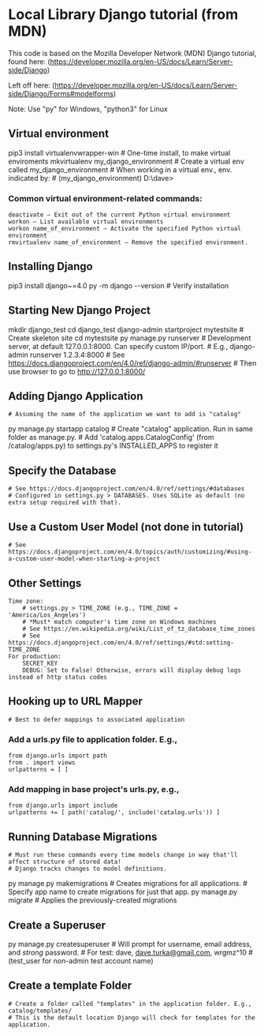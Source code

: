 # Local Library Django tutorial (from MDN)

This code is based on the Mozilla Developer Network (MDN) Django tutorial, found here:
(https://developer.mozilla.org/en-US/docs/Learn/Server-side/Django)

Left off here:
(https://developer.mozilla.org/en-US/docs/Learn/Server-side/Django/Forms#modelforms)

Note: Use "py" for Windows, "python3" for Linux

## Virtual environment
pip3 install virtualenvwrapper-win		# One-time install, to make virtual enviroments
mkvirtualenv my_django_environment		# Create a virtual env called my_django_environment
	# When working in a virtual env., env. indicated by:
	# (my_django_environment) D:\dave\>

### Common virtual environment-related commands:
    deactivate — Exit out of the current Python virtual environment
    workon — List available virtual environments
    workon name_of_environment — Activate the specified Python virtual environment
    rmvirtualenv name_of_environment — Remove the specified environment.

## Installing Django
pip3 install django~=4.0
py -m django --version		# Verify installation

## Starting New Django Project
mkdir django_test
cd django_test
django-admin startproject mytestsite	# Create skeleton site
cd mytestsite
py manage.py runserver  # Development server, at default 127.0.0.1:8000. Can specify custom IP/port.
                        # E.g., django-admin runserver 1.2.3.4:8000
                        # See https://docs.djangoproject.com/en/4.0/ref/django-admin/#runserver
	# Then use browser to go to http://127.0.0.1:8000/
	
## Adding Django Application
	# Assuming the name of the application we want to add is "catalog"
py manage.py startapp catalog	# Create "catalog" application. Run in same folder as manage.py.
    # Add 'catalog.apps.CatalogConfig' (from /catalog/apps.py) to settings.py's INSTALLED_APPS to register it
 
## Specify the Database
    # See https://docs.djangoproject.com/en/4.0/ref/settings/#databases
    # Configured in settings.py > DATABASES. Uses SQLite as default (no extra setup required with that).

## Use a Custom User Model (not done in tutorial)
    # See https://docs.djangoproject.com/en/4.0/topics/auth/customizing/#using-a-custom-user-model-when-starting-a-project

## Other Settings
	Time zone:
		# settings.py > TIME_ZONE (e.g., TIME_ZONE = 'America/Los_Angeles')
		# *Must* match computer's time zone on Windows machines
		# See https://en.wikipedia.org/wiki/List_of_tz_database_time_zones
		# See https://docs.djangoproject.com/en/4.0/ref/settings/#std:setting-TIME_ZONE
	For production:
		SECRET_KEY
		DEBUG: Set to False! Otherwise, errors will display debug logs instead of http status codes
		
## Hooking up to URL Mapper
    # Best to defer mappings to associated application
### Add a urls.py file to application folder. E.g., 
	from django.urls import path
	from . import views
	urlpatterns = [	]
### Add mapping in base project's urls.py, e.g., 
	from django.urls import include
	urlpatterns += [ path('catalog/', include('catalog.urls')) ]
	
## Running Database Migrations
    # Must run these commands every time models change in way that'll affect structure of stored data!
    # Django tracks changes to model definitions. 
py manage.py makemigrations  # Creates migrations for all applications. 
                             # Specify app name to create migrations for just that app.
py manage.py migrate  # Applies the previously-created migrations

## Create a Superuser
py manage.py createsuperuser  # Will prompt for username, email address, and *strong* password.
							  # For test: dave, dave.turka@gmail.com, wrgmz^10
							  # (test_user for non-admin test account name)
							  
## Create a template Folder
    # Create a folder called "templates" in the application folder. E.g., catalog/templates/
    # This is the default location Django will check for templates for the application.